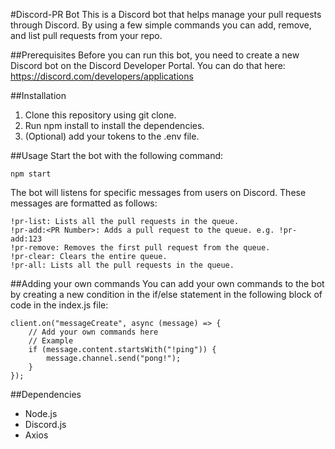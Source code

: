 #Discord-PR Bot
This is a Discord bot that helps manage your pull requests through Discord. By using a few simple commands you can add, remove, and list pull requests from your repo.

##Prerequisites
Before you can run this bot, you need to create a new Discord bot on the Discord Developer Portal. You can do that here: https://discord.com/developers/applications

##Installation

1. Clone this repository using git clone.
2. Run npm install to install the dependencies.
3. (Optional) add your tokens to the .env file.

##Usage
Start the bot with the following command:

`npm start`

The bot will listens for specific messages from users on Discord. These messages are formatted as follows:

```
!pr-list: Lists all the pull requests in the queue.
!pr-add:<PR Number>: Adds a pull request to the queue. e.g. !pr-add:123
!pr-remove: Removes the first pull request from the queue.
!pr-clear: Clears the entire queue.
!pr-all: Lists all the pull requests in the queue.
```

##Adding your own commands
You can add your own commands to the bot by creating a new condition in the if/else statement in the following block of code in the index.js file:

```
client.on("messageCreate", async (message) => {
    // Add your own commands here
    // Example
    if (message.content.startsWith("!ping")) {
        message.channel.send("pong!");
    }
});
```

##Dependencies

- Node.js
- Discord.js
- Axios
